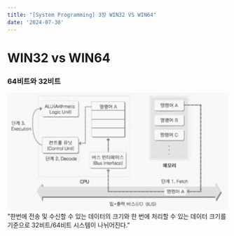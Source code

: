 ```yaml
---
title: "[System Programming] 3장 WIN32 VS WIN64"
date: '2024-07-30'
---
```

# WIN32 vs WIN64
### 64비트와 32비트
![alt text](image-13.png)
"한번에 전송 및 수신할 수 있는 데이터의 크기와 한 번에 처리할 수 있는 데이터 크기를 기준으로  32비트/64비트 시스템이 나뉘어진다."

